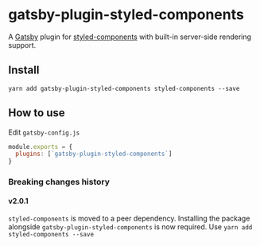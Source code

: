 # gatsby-plugin-styled-components

A [Gatsby](https://github.com/gatsbyjs/gatsby) plugin for
[styled-components](https://github.com/styled-components/styled-components) with
built-in server-side rendering support.

## Install

`yarn add gatsby-plugin-styled-components styled-components --save`

## How to use

Edit `gatsby-config.js`

```javascript
module.exports = {
  plugins: [`gatsby-plugin-styled-components`]
}
```

### Breaking changes history

<!-- Please keep the breaking changes list ordered with the newest change at the top -->

#### v2.0.1

`styled-components` is moved to a peer dependency. Installing the package
alongside `gatsby-plugin-styled-components` is now required. Use `yarn add styled-components --save`

